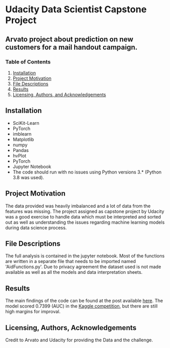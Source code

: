 # Udacity Data Scientist Capstone Project
## Arvato project about prediction on new customers for a mail handout campaign. 

### Table of Contents

1. [Installation](#installation)
2. [Project Motivation](#motivation)
3. [File Descriptions](#files)
4. [Results](#results)
5. [Licensing, Authors, and Acknowledgements](#licensing)

## Installation <a name="installation"></a>

- SciKit-Learn
- PyTorch
- imblearn
- Matplotlib
- numpy
- Pandas
- hvPlot
- PyTorch
- Jupyter Notebook
- The code should run with no issues using Python versions 3.* (Python 3.8 was used).

## Project Motivation<a name="motivation"></a>

The data provided was heavily imbalanced and a lot of data from the features was missing. The project assigned as capstone project by Udacity was a good exercise to handle data which must be interpreted and sorted out as well as understanding the issues regarding machine learning models during data science process.

## File Descriptions <a name="files"></a>

The full analysis is contained in the jupyter notebook. Most of the functions are written in a separate file that needs to be imported named 'AidFunctions.py'.
Due to privacy agreement the dataset used is not made available as well as all the models and data interpretation sheets.


## Results<a name="results"></a>

The main findings of the code can be found at the post available [here](https://medium.com/@iamjuststen/customer-prediction-in-imbalanced-dataset-the-arvato-case-513822cdbbfe).
The model scored 0.7399 (AUC) in the [Kaggle competition](http://www.kaggle.com/t/21e6d45d4c574c7fa2d868f0e8c83140), but there are still high margins for improval.

## Licensing, Authors, Acknowledgements<a name="licensing"></a>

Credit to Arvato and Udacity for providing the Data and the challenge.
